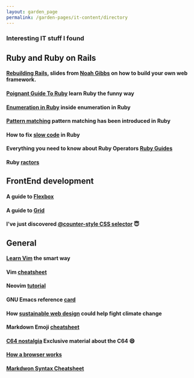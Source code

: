 ```yaml
---
layout: garden_page
permalink: /garden-pages/it-content/directory
---
```


### Interesting IT stuff I found

## Ruby and Ruby on Rails

#### [Rebuilding Rails](https://speakerdeck.com/noahgibbs/build-your-own-framework-to-understand-rails-magic), slides from [Noah Gibbs](https://twitter.com/codefolio) on how to build your own web framework.

#### [Poignant Guide To Ruby](https://poignant.guide/book/chapter-1.html) learn Ruby the funny way

#### [Enumeration in Ruby](https://blog.appsignal.com/2019/05/28/ruby-magic-enumeration.html?utm_source=boostedblogpost&utm_medium=twitter&utm_campaign=2020-05-13-ICYMI-inside-enumeration) inside enumeration in Ruby

#### [Pattern matching](https://blog.saeloun.com/2020/08/17/find-pattern-in-pattern-matching.htm#l) pattern matching has been introduced in Ruby

#### How to fix [slow code](https://engineering.shopify.com/blogs/engineering/how-fix-slow-code-ruby) in Ruby

#### Everything you need to know about Ruby Operators [Ruby Guides](https://www.rubyguides.com/2018/07/ruby-operators/) 

#### Ruby [ractors](https://gist.github.com/joeywang2023/fb5576ae680da697dc78a8c2b05ef287)

## FrontEnd development

#### A guide to [Flexbox](https://css-tricks.com/snippets/css/a-guide-to-flexbox/)
#### A guide to [Grid](https://css-tricks.com/snippets/css/complete-guide-grid/)
#### I've just discovered [@counter-style CSS selector](https://www.w3.org/TR/predefined-counter-styles/#abstract) :innocent:

## General

#### [Learn Vim](https://github.com/iggredible/Learn-Vim) the smart way
#### Vim [cheatsheet](https://vim.rtorr.com)
#### Neovim [tutorial](https://docs.google.com/spreadsheets/d/15k_UgeY0C3j8tVQnR2hD_kNljB1AApG3x3gYrKtUAlw/edit?pli=1&gid=309657549#gid=309657549)
#### GNU Emacs reference [card](https://www.gnu.org/software/emacs/refcards/pdf/refcard.pdf)
#### How [sustainable web design](https://www.wired.com/story/sustainable-software-design-climate-change/) could help fight climate change
#### Markdown Emoji [cheatsheet](https://github.com/StuartDaniells/Markdown_Emoji-s_List)
#### [C64 nostalgia](https://www.c64.com) Exclusive material about the C64 :smile:
#### [How a browser works](https://www.html5rocks.com/en/tutorials/internals/howbrowserswork/#The_browsers_we_will_talk_about)
#### [Markdwon Syntax Cheatsheet](https://www.markdown-cheatsheet.com)
